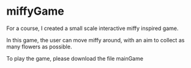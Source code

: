 # miffyGame
For a course, I created a small scale interactive miffy inspired game.

In this game, the user can move miffy around, with an aim to collect as many flowers as possible.

To play the game, please download the file mainGame


